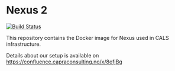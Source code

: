 # Nexus 2

[![Build Status](https://jenkins.capra.tv/buildStatus/icon?job=buildtools/nexus/master)](https://jenkins.capra.tv/job/buildtools/job/nexus/job/master/)

This repository contains the Docker image for Nexus used in CALS infrastructure.

Details about our setup is available on https://confluence.capraconsulting.no/x/8ofjBg

